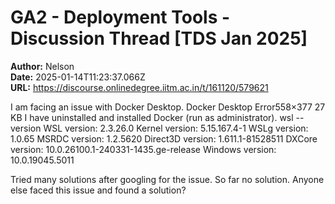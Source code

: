 # GA2 - Deployment Tools - Discussion Thread [TDS Jan 2025]

**Author:** Nelson  
**Date:** 2025-01-14T11:23:37.066Z  
**URL:** https://discourse.onlinedegree.iitm.ac.in/t/161120/579621

I am facing an issue with Docker Desktop.
Docker Desktop Error558×377 27 KB
I have uninstalled and installed Docker (run as administrator).
wsl --version
WSL version: 2.3.26.0
Kernel version: 5.15.167.4-1
WSLg version: 1.0.65
MSRDC version: 1.2.5620
Direct3D version: 1.611.1-81528511
DXCore version: 10.0.26100.1-240331-1435.ge-release
Windows version: 10.0.19045.5011

Tried many solutions after googling for the issue.
So far no solution. Anyone else faced this issue and found a solution?
